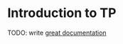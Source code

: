 # Introduction to TP

TODO: write [great documentation](http://jacobian.org/writing/what-to-write/)
